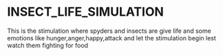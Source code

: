 # INSECT_LIFE_SIMULATION
This is the stimulation where spyders and insects are give life and some emotions like hunger,anger,happy,attack and let the stimulation begin lest watch them fighting for food
